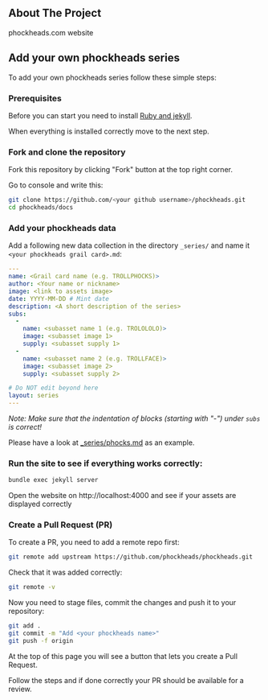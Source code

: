 ## About The Project
phockheads.com website

## Add your own phockheads series

To add your own phockheads series follow these simple steps:

### Prerequisites
Before you can start you need to install [Ruby and jekyll](https://jekyllrb.com/docs/installation/).

When everything is installed correctly move to the next step.

### Fork and clone the repository

Fork this repository by clicking "Fork" button at the top right corner.

Go to console and write this:

```sh
git clone https://github.com/<your github username>/phockheads.git
cd phockheads/docs
```

### Add your phockheads data
Add a following new data collection in the directory `_series/` and name it `<your phockheads grail card>.md`:

```yaml
---
name: <Grail card name (e.g. TROLLPHOCKS)>
author: <Your name or nickname>
image: <link to assets image>
date: YYYY-MM-DD # Mint date
description: <A short description of the series>
subs: 
  - 
    name: <subasset name 1 (e.g. TROLOLOLO)>
    image: <subasset image 1>
    supply: <subasset supply 1>
  - 
    name: <subasset name 2 (e.g. TROLLFACE)>
    image: <subasset image 2>
    supply: <subasset supply 2>

# Do NOT edit beyond here
layout: series
---
```

*Note: Make sure that the indentation of blocks (starting with "-") under `subs` is correct!*

Please have a look at [_series/phocks.md](https://raw.githubusercontent.com/phockheads/phockheads/main/docs/_series/phocks.md) as an example.

### Run the site to see if everything works correctly:
```sh
bundle exec jekyll server
```

Open the website on http://localhost:4000 and see if your assets are displayed correctly

### Create a Pull Request (PR)
To create a PR, you need to add a remote repo first:

```sh
git remote add upstream https://github.com/phockheads/phockheads.git
```

Check that it was added correctly:
```sh
git remote -v
```

Now you need to stage files, commit the changes and push it to your repository:

```sh
git add .
git commit -m "Add <your phockheads name>"
git push -f origin
```
At the top of this page you will see a button that lets you create a Pull Request. 

Follow the steps and if done correctly your PR should be available for a review.
